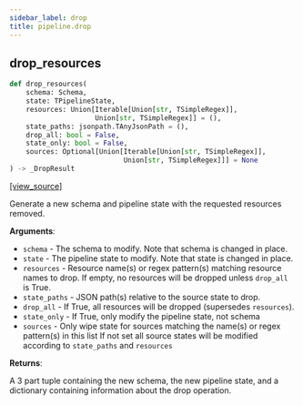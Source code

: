 ```yaml
---
sidebar_label: drop
title: pipeline.drop
---
```


## drop\_resources

```python
def drop_resources(
    schema: Schema,
    state: TPipelineState,
    resources: Union[Iterable[Union[str, TSimpleRegex]],
                     Union[str, TSimpleRegex]] = (),
    state_paths: jsonpath.TAnyJsonPath = (),
    drop_all: bool = False,
    state_only: bool = False,
    sources: Optional[Union[Iterable[Union[str, TSimpleRegex]],
                            Union[str, TSimpleRegex]]] = None
) -> _DropResult
```

[[view_source]](https://github.com/dlt-hub/dlt/blob/9857029af018a582dd24da4070562f58bb7e9fc5/dlt/pipeline/drop.py#L77)

Generate a new schema and pipeline state with the requested resources removed.

**Arguments**:

- `schema` - The schema to modify. Note that schema is changed in place.
- `state` - The pipeline state to modify. Note that state is changed in place.
- `resources` - Resource name(s) or regex pattern(s) matching resource names to drop.
  If empty, no resources will be dropped unless `drop_all` is True.
- `state_paths` - JSON path(s) relative to the source state to drop.
- `drop_all` - If True, all resources will be dropped (supersedes `resources`).
- `state_only` - If True, only modify the pipeline state, not schema
- `sources` - Only wipe state for sources matching the name(s) or regex pattern(s) in this list
  If not set all source states will be modified according to `state_paths` and `resources`
  

**Returns**:

  A 3 part tuple containing the new schema, the new pipeline state, and a dictionary
  containing information about the drop operation.

